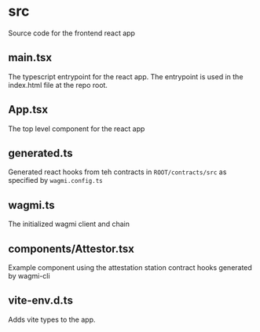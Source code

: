 # src

Source code for the frontend react app

## main.tsx

The typescript entrypoint for the react app. The entrypoint is used in the index.html file at the repo root.

## App.tsx

The top level component for the react app

## generated.ts

Generated react hooks from teh contracts in `ROOT/contracts/src` as specified by `wagmi.config.ts`

## wagmi.ts

The initialized wagmi client and chain

## components/Attestor.tsx

Example component using the attestation station contract hooks generated by wagmi-cli

## vite-env.d.ts

Adds vite types to the app.
